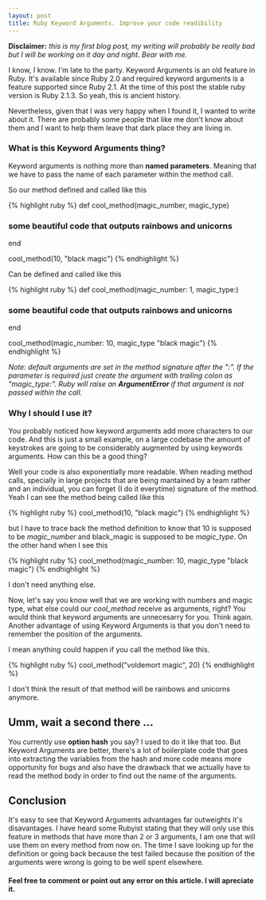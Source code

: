 ```yaml
---
layout: post
title: Ruby Keyword Arguments. Improve your code readibility
---
```


**Disclaimer:** *this is my first blog post, my writing will probably be really bad but I will be working on it day and night. Bear with me.*

I know, I know. I'm late to the party. Keyword Arguments is an old feature in Ruby. It's available since Ruby 2.0 and required keyword arguments is a feature supported since Ruby 2.1. At the time of this post the stable ruby version is Ruby 2.1.3. So yeah, this is ancient history. 

Nevertheless, given that I was very happy when I found it, I wanted to write about it. There are probably some people that like me don't know about them and I want to help them leave that dark place they are living in.

### What is this Keyword Arguments thing?

Keyword arguments is nothing more than **named parameters**. Meaning that we have to pass the name of each parameter within the method call.

So our method defined and called like this

{% highlight ruby %}
def cool_method(magic_number, magic_type)
  ### some beautiful code that outputs rainbows and unicorns
end

cool_method(10, "black magic")
{% endhighlight %}

Can be defined and called like this

{% highlight ruby %}
def cool_method(magic_number: 1, magic_type:)
  ### some beautiful code that outputs rainbows and unicorns
end

cool_method(magic_number: 10, magic_type "black magic")
{% endhighlight %}

*Note: default arguments are set in the method signature after the ":". If the parameter is required just create the argument with trailing colon as "magic_type:". Ruby will raise an **ArgumentError** if that argument is not passed within the call.*

### Why I should I use it?

You probably noticed how keyword arguments add more characters to our code. And this is just a small example, on a large codebase the amount of keystrokes are going to be considerably augmented by using keywords arguments. How can this be a good thing?

Well your code is also exponentially more readable. When reading method calls, specially in large projects that are being mantained by a team rather and an individual, you can forget (I do it everytime) signature of the method. Yeah I can see the method being called like this

{% highlight ruby %}
cool_method(10, "black magic")
{% endhighlight %}

but I have to trace back the method definition to know that 10 is supposed to be *magic_number* and black_magic is supposed to be *magic_type*. On the other hand when I see this

{% highlight ruby %}
cool_method(magic_number: 10, magic_type "black magic")
{% endhighlight %}

I don't need anything else.

Now, let's say you know well that we are working with numbers and magic type, what else could our *cool_method* receive as arguments, right? You would think that keyword arguments are unnecesarry for you. Think again. Another advantage of using Keyword Arguments is that you don't need to remember the position of the arguments.

I mean anything could happen if you call the method like this.

{% highlight ruby %}
cool_method("voldemort magic", 20)
{% endhighlight %}

I don't think the result of that method will be rainbows and unicorns anymore.

## Umm, wait a second there ...

You currently use **option hash** you say? I used to do it like that too. But Keyword Arguments are better, there's a lot of boilerplate code that goes into extracting the variables from the hash and more code means more opportunity for bugs and also have the drawback that we actually have to read the method body in order to find out the name of the arguments.

## Conclusion

It's easy to see that Keyword Arguments advantages far outweights it's disavantages. I have heard some Rubyist stating that they will only use this feature in methods that have more than 2 or 3 arguments,  I am one that will use them on every method from now on. The time I save looking up for the definition or going back because the test failed because the position of the arguments were wrong is going to be well spent elsewhere.

#### Feel free to comment or point out any error on this article. I will apreciate it.
